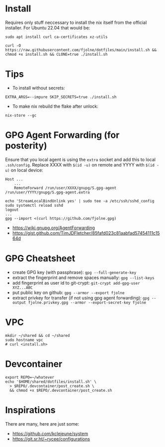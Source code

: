 # Install
Requires only stuff neccessary to install the nix itself from the official installer. For Ubuntu 22.04 that would be:
```shell
sudo apt install curl ca-certificates xz-utils
```
```shell
curl -O https://raw.githubusercontent.com/fjolne/dotfiles/main/install.sh && chmod +x install.sh && CLONE=true ./install.sh
```

# Tips
- To install without secrets:
```shell
EXTRA_ARGS=--impure SKIP_SECRETS=true ./install.sh
```
- To make nix rebuild the flake after unlock:
```shell
nix-store --gc
```

# GPG Agent Forwarding (for posterity)
Ensure that you local agent is using the `extra` socket and add this to local `.ssh/config`. Replace XXXX with `$(id -u)` on remote and YYYY with `$(id -u)` on local device:
```
Host ...
    ...
    RemoteForward /run/user/XXXX/gnupg/S.gpg-agent /run/user/YYYY/gnupg/S.gpg-agent.extra
```
```shell
echo 'StreamLocalBindUnlink yes' | sudo tee -a /etc/ssh/sshd_config
sudo systemctl reload sshd
logout
...
gpg --import <(curl https://github.com/fjolne.gpg)
```

- https://wiki.gnupg.org/AgentForwarding
- https://gist.github.com/TimJDFletcher/85fafd023c81aabfad57454111c1564d

# GPG Cheatsheet
- create GPG key (with passphrase):
`gpg --full-generate-key`
- extract the fingerprint and remove spaces manually:
`gpg --list-keys`
- add fingerprint as user id to git-crypt:
`git-crypt add-gpg-user XYZ...ABC`
- put public key on github:
`gpg --armor --export fjolne`
- extract privkey for transfer (if not using gpg agent forwarding):
`gpg --output fjolne.privkey.gpg --armor --export-secret-key fjolne`

# VPC
```shell
mkdir ~/shared && cd ~/shared
sudo hostname vpc
# curl <install.sh>
```

# Devcontainer
```shell
export REPO=~/whatever
echo '$HOME/shared/dotfiles/install.sh' \
  > $REPO/.devcontainer/post_create.sh \
  && chmod +x $REPO/.devcontainer/post_create.sh
```

# Inspirations
There are many, here are just some:
- https://github.com/kclejeune/system
- https://git.sr.ht/~rycee/configurations
